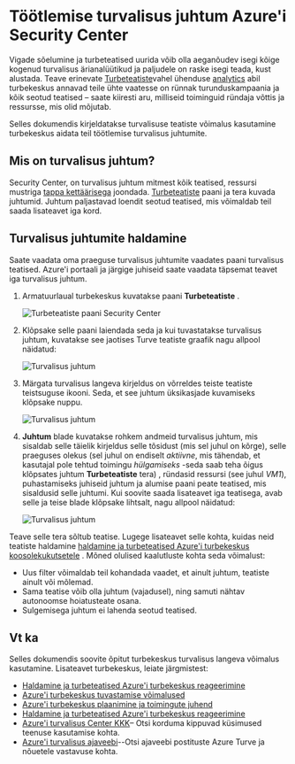 <properties
   pageTitle="Töötlemise turvalisus juhtum Azure'i Security Center | Microsoft Azure'i"
   description="Selle dokumendi abil saate kasutada Azure turbekeskus võimaluste hallata turvalisus juhtumile."
   services="security-center"
   documentationCenter="na"
   authors="YuriDio"
   manager="swadhwa"
   editor=""/>

<tags
   ms.service="security-center"
   ms.topic="hero-article"
   ms.devlang="na"
   ms.tgt_pltfrm="na"
   ms.workload="na"
   ms.date="10/18/2016"
   ms.author="yurid"/>

# <a name="handling-security-incident-in-azure-security-center"></a>Töötlemise turvalisus juhtum Azure'i Security Center 
Vigade sõelumine ja turbeteatised uurida võib olla aeganõudev isegi kõige kogenud turvalisus ärianalüütikud ja paljudele on raske isegi teada, kust alustada. Teave erinevate [Turbeteatiste](security-center-managing-and-responding-alerts.md)vahel ühenduse [analytics](security-center-detection-capabilities.md) abil turbekeskus annavad teile ühte vaatesse on rünnak turunduskampaania ja kõik seotud teatised – saate kiiresti aru, milliseid toiminguid ründaja võttis ja ressursse, mis olid mõjutab.

Selles dokumendis kirjeldatakse turvalisuse teatiste võimalus kasutamine turbekeskus aidata teil töötlemise turvalisus juhtumite.


## <a name="what-is-a-security-incident"></a>Mis on turvalisus juhtum?

Security Center, on turvalisus juhtum mitmest kõik teatised, ressursi mustriga [tappa kettäärisega](https://blogs.technet.microsoft.com/office365security/addressing-your-cxos-top-five-cloud-security-concerns/) joondada. [Turbeteatiste](security-center-managing-and-responding-alerts.md) paani ja tera kuvada juhtumid. Juhtum paljastavad loendit seotud teatised, mis võimaldab teil saada lisateavet iga kord.

## <a name="managing-security-incidents"></a>Turvalisus juhtumite haldamine

Saate vaadata oma praeguse turvalisus juhtumite vaadates paani turvalisus teatised. Azure'i portaali ja järgige juhiseid saate vaadata täpsemat teavet iga turvalisus juhtum.

1. Armatuurlaual turbekeskus kuvatakse paani **Turbeteatiste** .

    ![Turbeteatiste paani Security Center](./media/security-center-incident/security-center-incident-fig1.png)

2.  Klõpsake selle paani laiendada seda ja kui tuvastatakse turvalisus juhtum, kuvatakse see jaotises Turve teatiste graafik nagu allpool näidatud:

    ![Turvalisus juhtum](./media/security-center-incident/security-center-incident-fig2.png)

3.  Märgata turvalisus langeva kirjeldus on võrreldes teiste teatiste teistsuguse ikooni. Seda, et see juhtum üksikasjade kuvamiseks klõpsake nuppu.

    ![Turvalisus juhtum](./media/security-center-incident/security-center-incident-fig3.png)

4.  **Juhtum** blade kuvatakse rohkem andmeid turvalisus juhtum, mis sisaldab selle täielik kirjeldus selle tõsidust (mis sel juhul on kõrge), selle praeguses olekus (sel juhul on endiselt *aktiivne*, mis tähendab, et kasutajal pole tehtud toimingu *hülgamiseks* -seda saab teha õigus klõpsates juhtum **Turbeteatiste** tera) , ründasid ressursi (see juhul *VM1*), puhastamiseks juhiseid juhtum ja alumise paani peate teatised, mis sisaldusid selle juhtumi. Kui soovite saada lisateavet iga teatisega, avab selle ja teise blade klõpsake lihtsalt, nagu allpool näidatud:

    ![Turvalisus juhtum](./media/security-center-incident/security-center-incident-fig4.png)

Teave selle tera sõltub teatise. Lugege lisateavet selle kohta, kuidas neid teatiste haldamine [haldamine ja turbeteatised Azure'i turbekeskus koosolekukutsetele](security-center-managing-and-responding-alerts.md) . Mõned olulised kaalutluste kohta seda võimalust:

- Uus filter võimaldab teil kohandada vaadet, et ainult juhtum, teatiste ainult või mõlemad. 
- Sama teatise võib olla juhtum (vajadusel), ning samuti nähtav autonoomse hoiatusteate osana. 
- Sulgemisega juhtum ei lahenda seotud teatised.

## <a name="see-also"></a>Vt ka

Selles dokumendis soovite õpitut turbekeskus turvalisus langeva võimalus kasutamine. Lisateavet turbekeskus, leiate järgmistest:

- [Haldamine ja turbeteatised Azure'i turbekeskus reageerimine](security-center-managing-and-responding-alerts.md)
- [Azure'i turbekeskus tuvastamise võimalused](security-center-detection-capabilities.md)
- [Azure'i turbekeskus plaanimine ja toimingute juhend](security-center-planning-and-operations-guide.md)
- [Haldamine ja turbeteatised Azure'i turbekeskus reageerimine](security-center-managing-and-responding-alerts.md)
- [Azure'i turvalisus Center KKK](security-center-faq.md)– Otsi korduma kippuvad küsimused teenuse kasutamise kohta.
- [Azure'i turvalisus ajaveebi](http://blogs.msdn.com/b/azuresecurity/)--Otsi ajaveebi postituste Azure Turve ja nõuetele vastavuse kohta.
